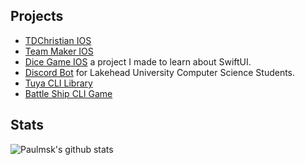 
## Projects
- [TDChristian IOS](https://apps.apple.com/ca/app/tdchristian/id1358549500)
- [Team Maker IOS](https://apps.apple.com/ca/app/team-maker/id1610640545)
- [Dice Game IOS](https://apps.apple.com/ca/app/dice-game/id1537843488) a project I made to learn about SwiftUI.
- [Discord Bot](https://github.com/Paulmski/Discord-Bot) for Lakehead University Computer Science Students.
- [Tuya CLI Library](https://github.com/Paulmski/tuya-cli)
- [Battle Ship CLI Game](https://github.com/Paulmski/Battle-Ship)


## Stats

![Paulmsk's github stats](https://github-readme-stats.vercel.app/api?username=Paulmski&show_icons=true&theme=radical)
